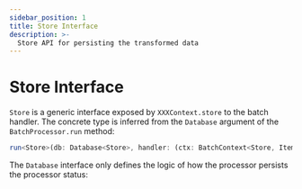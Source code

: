 ```yaml
---
sidebar_position: 1
title: Store Interface
description: >-
  Store API for persisting the transformed data
---
```


# Store Interface

`Store` is a generic interface exposed by `XXXContext.store` to the batch handler. The concrete type is inferred from the `Database` argument of the `BatchProcessor.run` method:

```typescript
run<Store>(db: Database<Store>, handler: (ctx: BatchContext<Store, Item>) => Promise<void>): void
```

The `Database` interface only defines the logic of how the processor persists the processor status: